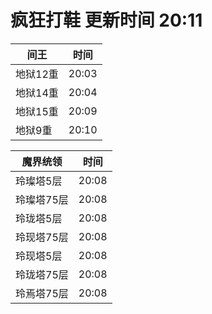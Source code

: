 # 疯狂打鞋 更新时间 20:11

| 间王   | 时间    |
|--------|-------|
| 地狱12重 | 20:03 |
| 地狱14重 | 20:04 |
| 地狱15重 | 20:09 |
| 地狱9重 | 20:10 |

| 魔界统领   | 时间    |
|--------|-------|
| 玲璨塔5层 | 20:08 |
| 玲璨塔75层 | 20:08 |
| 玲珑塔5层 | 20:08 |
| 玲现塔75层 | 20:08 |
| 玲现塔5层 | 20:08 |
| 玲珑塔75层 | 20:08 |
| 玲焉塔75层 | 20:08 |